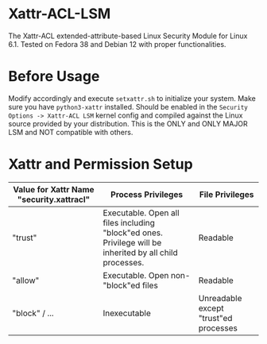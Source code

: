 # Xattr-ACL-LSM
The Xattr-ACL extended-attribute-based Linux Security Module for Linux 6.1. Tested on Fedora 38 and Debian 12 with proper functionalities.

# Before Usage
Modify accordingly and execute ```setxattr.sh``` to initialize your system. Make sure you have ```python3-xattr``` installed.
Should be enabled in the ```Security Options -> Xattr-ACL LSM``` kernel config and compiled against the Linux source provided by your distribution. This is the ONLY and ONLY MAJOR LSM and NOT compatible with others.

# Xattr and Permission Setup
| Value for Xattr Name "security.xattracl" | Process Privileges | File Privileges |
| --- | --- | --- |
| "trust" | Executable. Open all files including "block"ed ones. Privilege will be inherited by all child processes. | Readable |
| "allow" | Executable. Open non-"block"ed files | Readable |
| "block" / ... | Inexecutable | Unreadable except "trust"ed processes |
